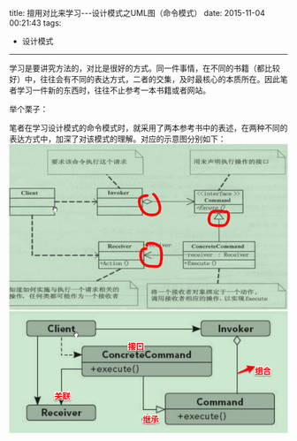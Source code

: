 title: 擅用对比来学习---设计模式之UML图（命令模式）
date: 2015-11-04 00:21:43
tags:
- 设计模式
---
学习是要讲究方法的，对比是很好的方式。同一件事情，在不同的书籍（都比较好）中，往往会有不同的表达方式，二者的交集，及时最核心的本质所在。因此笔者学习一件新的东西时，往往不止参考一本书籍或者网站。

举个栗子：

笔者在学习设计模式的命令模式时，就采用了两本参考书中的表述，在两种不同的表达方式中，加深了对该模式的理解。对应的示意图分别如下：
![Alt text](https://github.com/wilebeast/hexo/blob/master/pic/design_cmd_mod.png)
![Alt text](https://github.com/wilebeast/hexo/blob/master/pic/design_cmd_mod1.png)
